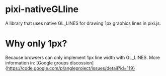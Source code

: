 pixi-nativeGLline
=================

A library that uses native GL_LINES for drawing 1px graphics lines in pixi.js.

Why only 1px?
=============
Because browsers can only implement 1px line width with GL_LINES. More information in: [Google groups discossion]{https://code.google.com/p/angleproject/issues/detail?id=119}

